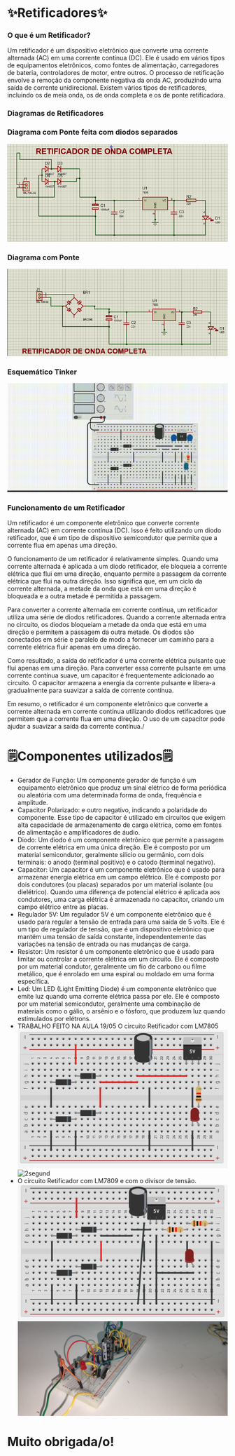 <h1>✨Retificadores✨</h1>

<h3>O que é um Retificador?</h3>
<p>Um retificador é um dispositivo eletrônico que converte uma corrente alternada (AC) em uma corrente contínua (DC). 
Ele é usado em vários tipos de equipamentos eletrônicos, como fontes de alimentação, carregadores de bateria, 
controladores de motor, entre outros.
O processo de retificação envolve a remoção da componente negativa da onda AC, produzindo uma saída de corrente 
unidirecional. Existem vários tipos de retificadores, incluindo os de meia onda, os de onda completa e os de ponte 
retificadora.</p>

<h3>Diagramas de Retificadores</h3>

<h3>Diagrama com Ponte feita com diodos separados</h3>
<img src="./img/onda completo.png" alt="Segunda">
<h3>Diagrama com Ponte</h3>
<img src="./img/primeira.png" alt="primeira">
<h3>Esquemático Tinker</h3>
<img src="./img/esquema.png" alt="esquema">

<h3>Funcionamento de um Retificador</h3>
<p>Um retificador é um componente eletrônico que converte corrente alternada (AC) em corrente contínua (DC). Isso é feito utilizando um diodo retificador, que é um tipo de dispositivo semicondutor que permite que a corrente flua em apenas uma direção.

O funcionamento de um retificador é relativamente simples. Quando uma corrente alternada é aplicada a um diodo retificador, ele bloqueia a corrente elétrica que flui em uma direção, enquanto permite a passagem da corrente elétrica que flui na outra direção. Isso significa que, em um ciclo da corrente alternada, a metade da onda que está em uma direção é bloqueada e a outra metade é permitida a passagem.

Para converter a corrente alternada em corrente contínua, um retificador utiliza uma série de diodos retificadores. Quando a corrente alternada entra no circuito, os diodos bloqueiam a metade da onda que está em uma direção e permitem a passagem da outra metade. Os diodos são conectados em série e paralelo de modo a fornecer um caminho para a corrente elétrica fluir apenas em uma direção.

Como resultado, a saída do retificador é uma corrente elétrica pulsante que flui apenas em uma direção. Para converter essa corrente pulsante em uma corrente contínua suave, um capacitor é frequentemente adicionado ao circuito. O capacitor armazena a energia da corrente pulsante e libera-a gradualmente para suavizar a saída de corrente contínua.

Em resumo, o retificador é um componente eletrônico que converte a corrente alternada em corrente contínua utilizando diodos retificadores que permitem que a corrente flua em uma direção. O uso de um capacitor pode ajudar a suavizar a saída da corrente contínua./<p>
<h1>🗒Componentes utilizados🗒</h1>
<ul>
<li a>Gerador de Função: Um componente gerador de função é um equipamento eletrônico que produz um sinal elétrico de forma periódica ou 
aleatória com uma determinada forma de onda, frequência e amplitude.</li>
<li>Capacitor Polarizado: e outro negativo, indicando a polaridade do componente. Esse tipo de capacitor é utilizado 
em circuitos que exigem alta capacidade de armazenamento de carga elétrica, como em fontes de alimentação e 
amplificadores de áudio.</li>
<li>Diodo: Um diodo é um componente eletrônico que permite a passagem de corrente elétrica em uma única direção. 
Ele é composto por um material semicondutor, geralmente silício ou germânio, com dois terminais: o anodo (terminal 
positivo) e o catodo (terminal negativo).</li>
<li>Capacitor: Um capacitor é um componente eletrônico que é usado para armazenar energia elétrica em um campo
elétrico. Ele é composto por dois condutores (ou placas) separados por um material isolante (ou dielétrico).
Quando uma diferença de potencial elétrico é aplicada aos condutores, uma carga elétrica é armazenada no capacitor, 
criando um campo elétrico entre as placas.</li>
<li>Regulador 5V: Um regulador 5V é um componente eletrônico que é usado para regular a tensão de entrada para uma 
saída de 5 volts. Ele é um tipo de regulador de tensão, que é um dispositivo eletrônico que mantém uma tensão de 
saída constante, independentemente das variações na tensão de entrada ou nas mudanças de carga.
</li>
<li>Resistor: Um resistor é um componente eletrônico que é usado para limitar ou controlar a corrente elétrica em 
um circuito. Ele é composto por um material condutor, geralmente um fio de carbono ou filme metálico, que é enrolado 
em uma espiral ou moldado em uma forma específica.</li>
<li>Led: Um LED (Light Emitting Diode) é um componente eletrônico que emite luz quando uma corrente elétrica passa 
por ele. Ele é composto por um material semicondutor, geralmente uma combinação de materiais como o gálio, o arsênio 
e o fósforo, que produzem luz quando estimulados por elétrons.</li>
<li>TRABALHO FEITO NA AULA 19/05 O circuito Retificador com LM7805</li>
<img src="./img/1primeira.png" alt="1primeira">
<img src="./img/2segund.png" alt="2segund">
<li>O circuito Retificador com LM7809 e com o divisor de tensão.</li>
<img src="./img/3terceira.png" alt="3terceira">
<img src="./img/4quarta.png" alt="4quarta">
</ul>

<h1>Muito obrigada/o!</h1>